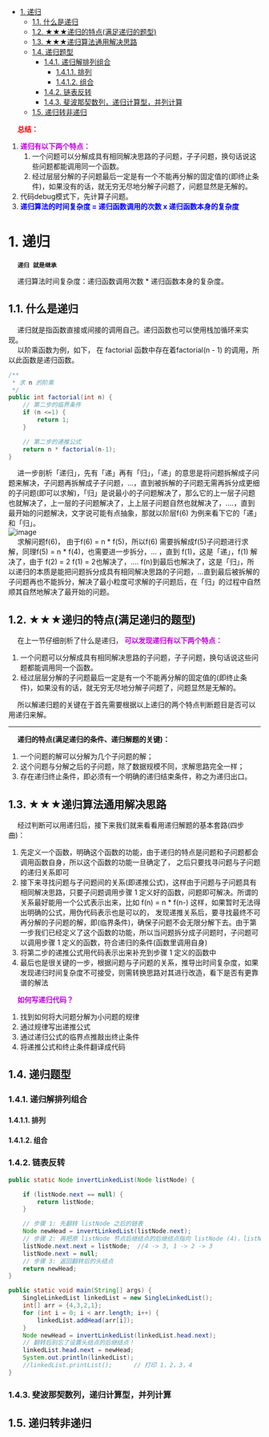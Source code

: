 <!-- TOC -->

- [1. 递归](#1-递归)
    - [1.1. 什么是递归](#11-什么是递归)
    - [1.2. ★★★递归的特点(满足递归的题型)](#12-★★★递归的特点满足递归的题型)
    - [1.3. ★★★递归算法通用解决思路](#13-★★★递归算法通用解决思路)
    - [1.4. 递归题型](#14-递归题型)
        - [1.4.1. 递归解排列组合](#141-递归解排列组合)
            - [1.4.1.1. 排列](#1411-排列)
            - [1.4.1.2. 组合](#1412-组合)
        - [1.4.2. 链表反转](#142-链表反转)
        - [1.4.3. 斐波那契数列，递归计算型，并列计算](#143-斐波那契数列递归计算型并列计算)
    - [1.5. 递归转非递归](#15-递归转非递归)

<!-- /TOC -->
&emsp; **<font color = "red">总结：</font>**  
1. **<font color = "clime">递归有以下两个特点：</font>**  
    1. 一个问题可以分解成具有相同解决思路的子问题，子子问题，换句话说这些问题都能调用同一个函数。  
    2. 经过层层分解的子问题最后一定是有一个不能再分解的固定值的(即终止条件)，如果没有的话，就无穷无尽地分解子问题了，问题显然是无解的。  
2. 代码debug模式下，先计算子问题。  
3. **<font color = "blue">递归算法的时间复杂度 = 递归函数调用的次数 x 递归函数本身的复杂度</font>**  

# 1. 递归  
&emsp; **`递归 就是继承`**  

&emsp; 递归算法时间复杂度：递归函数调用次数 * 递归函数本身的复杂度。  
<!-- 
找出函数的等价关系式 https://www.zhihu.com/question/31412436
第三要素就是，我们要不断缩小参数的范围，缩小之后，我们可以通过一些辅助的变量或者操作，使原函数的结果不变。

从分治到递归
&emsp; **动态规划与分治：**  
&emsp; 分治策略：将原问题分解为若干个规模较小但类似于原问题的子问题(Divide)，递归的求解这些子问题(Conquer)，然后再合并这些子问题的解来建立原问题的解。  
&emsp; 因为在求解大问题时，需要递归的求小问题，因此一般用递归的方法实现，即自顶向下。  
&emsp; 动态规划：动态规划其实和分治策略是类似的，也是将一个原问题分解为若干个规模较小的子问题，递归的求解这些子问题，然后合并子问题的解得到原问题的解。  
&emsp; <font color = "red">动态规划和分治策略的区别在于这些子问题会有重叠，一个子问题在求解后，可能会再次求解，可以将这些子问题的解存储起来，当下次再次求解这个子问题时，直接取过来用。</font>  

-->

## 1.1. 什么是递归  
&emsp; 递归就是指函数直接或间接的调用自己。递归函数也可以使用栈加循环来实现。  
&emsp; 以阶乘函数为例，如下， 在 factorial 函数中存在着factorial(n - 1) 的调用，所以此函数是递归函数。  

```java
/**
 * 求 n 的阶乘
 */
public int factorial(int n) {
    // 第二步的临界条件
    if (n <=1) {
        return 1;
    }

    // 第二步的递推公式
    return n * factorial(n-1);
}
```
&emsp; 进一步剖析「递归」，先有「递」再有「归」，「递」的意思是将问题拆解成子问题来解决，子问题再拆解成子子问题，...，直到被拆解的子问题无需再拆分成更细的子问题(即可以求解)，「归」是说最小的子问题解决了，那么它的上一层子问题也就解决了，上一层的子问题解决了，上上层子问题自然也就解决了，....，直到最开始的问题解决，文字说可能有点抽象，那就以阶层f(6) 为例来看下它的「递」和「归」。  
![image](https://gitee.com/wt1814/pic-host/raw/master/algorithm/function-43.png)  
&emsp; 求解问题f(6)， 由于f(6) = n * f(5)，所以f(6) 需要拆解成f(5)子问题进行求解，同理f(5) = n * f(4)，也需要进一步拆分，... ，直到 f(1)，这是「递」，f(1) 解决了，由于 f(2) =  2 f(1) = 2也解决了，.... f(n)到最后也解决了，这是「归」，所以递归的本质是能把问题拆分成具有相同解决思路的子问题，...直到最后被拆解的子问题再也不能拆分，解决了最小粒度可求解的子问题后，在「归」的过程中自然顺其自然地解决了最开始的问题。  

## 1.2. ★★★递归的特点(满足递归的题型)
&emsp; 在上一节仔细剖析了什么是递归， **<font color = "clime">可以发现递归有以下两个特点：</font>**  

1. 一个问题可以分解成具有相同解决思路的子问题，子子问题，换句话说这些问题都能调用同一个函数。  
2. 经过层层分解的子问题最后一定是有一个不能再分解的固定值的(即终止条件)，如果没有的话，就无穷无尽地分解子问题了，问题显然是无解的。  

&emsp; 所以解递归题的关键在于首先需要根据以上递归的两个特点判断题目是否可以用递归来解。  

-------------

&emsp; **递归的特点(满足递归的条件、递归解题的关键)：**  
1. 一个问题的解可以分解为几个子问题的解；
2. 这个问题与分解之后的子问题，除了数据规模不同，求解思路完全一样；
3. 存在递归终止条件，即必须有一个明确的递归结束条件，称之为递归出口。

## 1.3. ★★★递归算法通用解决思路
&emsp; 经过判断可以用递归后，接下来我们就来看看用递归解题的基本套路(四步曲)：  

1. 先定义一个函数，明确这个函数的功能，由于递归的特点是问题和子问题都会调用函数自身，所以这个函数的功能一旦确定了， 之后只要找寻问题与子问题的递归关系即可
2. 接下来寻找问题与子问题间的关系(即递推公式)，这样由于问题与子问题具有相同解决思路，只要子问题调用步骤 1 定义好的函数，问题即可解决。所谓的关系最好能用一个公式表示出来，比如 f(n) = n * f(n-) 这样，如果暂时无法得出明确的公式，用伪代码表示也是可以的， 发现递推关系后，要寻找最终不可再分解的子问题的解，即(临界条件)，确保子问题不会无限分解下去。由于第一步我们已经定义了这个函数的功能，所以当问题拆分成子问题时，子问题可以调用步骤 1 定义的函数，符合递归的条件(函数里调用自身)
3. 将第二步的递推公式用代码表示出来补充到步骤 1 定义的函数中
4. 最后也是很关键的一步，根据问题与子问题的关系，推导出时间复杂度，如果发现递归时间复杂度不可接受，则需转换思路对其进行改造，看下是否有更靠谱的解法


&emsp; **<font color = "clime">如何写递归代码？</font>**  
1. 找到如何将大问题分解为小问题的规律
2. 通过规律写出递推公式
3. 通过递归公式的临界点推敲出终止条件
4. 将递推公式和终止条件翻译成代码


<!-- 
经过判断可以用递归后，接下来我们就来看看用递归解题的基本套路（四步曲）：

    先定义一个函数，明确这个函数的功能，由于递归的特点是问题和子问题都会调用函数自身，所以这个函数的功能一旦确定了， 之后只要找寻问题与子问题的递归关系即可
    接下来寻找问题与子问题间的关系（即递推公式），这样由于问题与子问题具有相同解决思路，只要子问题调用步骤 1 定义好的函数，问题即可解决。所谓的关系最好能用一个公式表示出来，比如 f(n) = n * f(n-) 这样，如果暂时无法得出明确的公式，用伪代码表示也是可以的, 发现递推关系后，要寻找最终不可再分解的子问题的解，即（临界条件），确保子问题不会无限分解下去。由于第一步我们已经定义了这个函数的功能，所以当问题拆分成子问题时，子问题可以调用步骤 1 定义的函数，符合递归的条件（函数里调用自身）
    将第二步的递推公式用代码表示出来补充到步骤 1 定义的函数中
    最后也是很关键的一步，根据问题与子问题的关系，推导出时间复杂度,如果发现递归时间复杂度不可接受，则需转换思路对其进行改造，看下是否有更靠谱的解法
-->

## 1.4. 递归题型  
<!--
数据结构与算法之递归系列
https://mp.weixin.qq.com/s/2gL7s8T6vjYQwwz_4UDy4g
-->


<!-- 

阶层
&emsp; 输入一个正整数n，输出n!的值。其中n!=123*…*n，即求阶乘  
&emsp; 套用上一节说的递归四步解题套路来看看怎么解  

1. 定义这个函数，明确这个函数的功能，我们知道这个函数的功能是求 n 的阶乘， 之后求 n-1， n-2 的阶乘就可以调用此函数了

```java
/**
 * 求 n 的阶乘
 */
public int factorial(int n) {
}
```
2. 寻找问题与子问题的关系 阶乘的关系比较简单， 以 f(n) 来表示 n 的阶乘， 显然 f(n) = n * f(n - 1)，  同时临界条件是 f(1) = 1，即
![image](https://gitee.com/wt1814/pic-host/raw/master/algorithm/function-44.png)  
3. 将第二步的递推公式用代码表示出来补充到步骤 1 定义的函数中

```java
/**
 * 求 n 的阶乘
 */
public int factorial(int n) {
    // 第二步的临界条件
    if (n <=1) {
        return 1;
    }

    // 第二步的递推公式
    return n * factorial(n-1);
}
```
4. 求时间复杂度 由于  f(n) = n * f(n-1) = n * (n-1) * .... * f(1)，总共作了 n 次乘法，所以时间复杂度为 n。  
-->

### 1.4.1. 递归解排列组合  
<!-- 
一文学会排列组合 
https://mp.weixin.qq.com/s?__biz=MzI5MTU1MzM3MQ==&mid=2247483857&idx=1&sn=c4fbb9d55a656aac55c4976c48879c45&scene=21#wechat_redirect
Java递归实现字符串的排列和组合
https://mp.weixin.qq.com/s?__biz=MzA5NDIwNTk2Mw==&mid=2247484636&amp;idx=1&amp;sn=9ea705d330e7955c83dcfc3d6a7f90d0&source=41#wechat_redirect
-->

#### 1.4.1.1. 排列  



#### 1.4.1.2. 组合

### 1.4.2. 链表反转  
<!--
★★★视频
https://vdse.bdstatic.com//1d050c05e13d6be0f3868929d0de4a73.mp4?authorization=bce-auth-v1%2F40f207e648424f47b2e3dfbb1014b1a5%2F2021-04-07T01%3A07%3A13Z%2F-1%2Fhost%2F6e190a5128ee5562d2e0411e62bd5da6e8fa23195db53e41c37bf09e9d1c6b92

★★★ 
https://icode.blog.csdn.net/article/details/100110336


https://mp.weixin.qq.com/s/RkYTtHYghiK8LNUnlWUrlg

图解java递归实现反转单向链表
https://blog.csdn.net/keep12moving/article/details/103116065
一篇文章教你搞定递归单链表反转
https://blog.csdn.net/javageektech/article/details/105236461
Java实现单向链表反转
https://www.cnblogs.com/hiver/p/7008112.html

-->

```java
public static Node invertLinkedList(Node listNode) {

    if (listNode.next == null) {
        return listNode;
    }

    // 步骤 1: 先翻转 listNode 之后的链表
    Node newHead = invertLinkedList(listNode.next);
    // 步骤 2: 再把原 listNode 节点后继结点的后继结点指向 listNode (4)，listNode 的后继节点设置为空(防止形成环)
    listNode.next.next = listNode;  //4 -> 3, 1 -> 2 -> 3
    listNode.next = null;
    // 步骤 3: 返回翻转后的头结点
    return newHead;
}

public static void main(String[] args) {
    SingleLinkedList linkedList = new SingleLinkedList();
    int[] arr = {4,3,2,1};
    for (int i = 0; i < arr.length; i++) {
        linkedList.addHead(arr[i]);
    }
    Node newHead = invertLinkedList(linkedList.head.next);
    // 翻转后别忘了设置头结点的后继结点！
    linkedList.head.next = newHead;
    System.out.println(linkedList);
    //linkedList.printList();      // 打印 1，2，3，4
}
```

### 1.4.3. 斐波那契数列，递归计算型，并列计算
<!-- 
https://mp.weixin.qq.com/s/RkYTtHYghiK8LNUnlWUrlg
-->


## 1.5. 递归转非递归  
<!--
https://www.cnblogs.com/bakari/p/5349383.html
-->